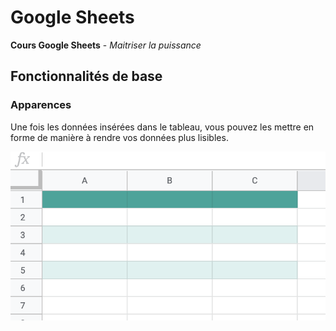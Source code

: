 # Google Sheets
**Cours Google Sheets** - *Maitriser la puissance*

## Fonctionnalités de base

### Apparences
Une fois les données insérées dans le tableau, vous pouvez les mettre en forme de manière à rendre vos données plus lisibles.

![Alternance](images/alternance.png)